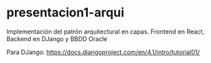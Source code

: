 # presentacion1-arqui
Implementación del patrón arquitectural en capas. Frontend en React, Backend en DJango y BBDD Oracle

Para DJango: https://docs.djangoproject.com/en/4.1/intro/tutorial01/